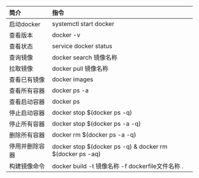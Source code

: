 | 简介 | 指令 |
| :--- | :--- |
| 启动docker | systemctl start docker |
| 查看版本 | docker -v |
| 查看状态 | service docker status |
| 查询镜像 | docker search 镜像名称 |
| 拉取镜像 | docker pull 镜像名称 |
| 查看已有镜像 | docker images |
| 查看所有容器 | docker ps -a |
| 查看启动容器 | docker ps |
| 停止启动容器 | docker stop $\(docker ps -q\) |
| 停止所有容器 | docker stop $\(docker ps -a -q\) |
| 删除所有容器 | docker rm $\(docker ps -a -q\) |
| 停用并删除容器 | docker stop $\(docker ps -q\) & docker rm $\(docker ps -aq\) |
| 构建镜像命令 | docker build -t 镜像名称 -f dockerfile文件名称 . |



